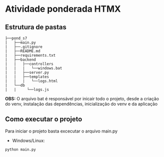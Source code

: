 # Atividade ponderada HTMX

## Estrutura de pastas

    ├──pond_s7
    |   ├──main.py  
    |   ├──.gitignore
    |   ├──README.md
    |   ├──requirements.txt
    |   ├──backend
    |   |   ├──controllers
    |   |   |   └──windows.bat
    |   |   ├──server.py
    |   |   ├──templates
    |   |   |   └──logs.html  
    |   └──db
    |   |     └──logs.js
    

**OBS:** O arquivo bat é responsável por inicair todo o projeto, desde a criação do venv, instalação das dependências, inicialização do venv e da aplicação

## Como executar o projeto

Para iniciar o projeto basta excecutar o arquivo main.py

- Windows/Linux: 
```batch
python main.py
```
